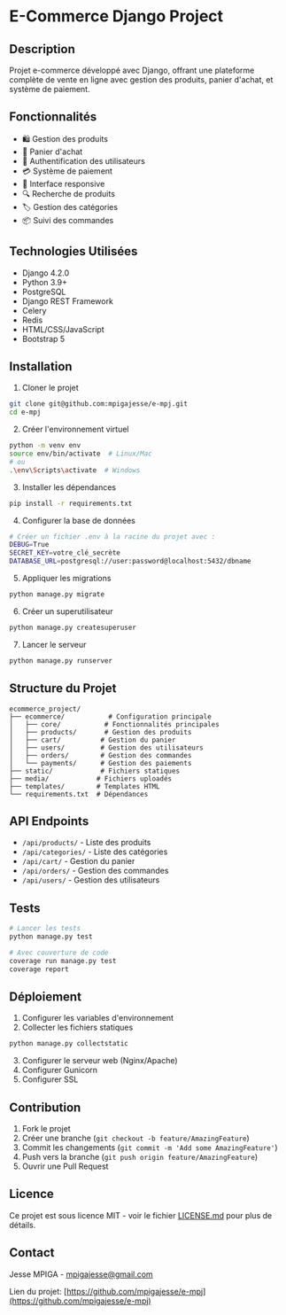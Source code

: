 # E-Commerce Django Project

## Description
Projet e-commerce développé avec Django, offrant une plateforme complète de vente en ligne avec gestion des produits, panier d'achat, et système de paiement.

## Fonctionnalités

- 🛍️ Gestion des produits
- 🛒 Panier d'achat
- 👤 Authentification des utilisateurs
- 💳 Système de paiement
- 📱 Interface responsive
- 🔍 Recherche de produits
- 🏷️ Gestion des catégories
- 📦 Suivi des commandes

## Technologies Utilisées

- Django 4.2.0
- Python 3.9+
- PostgreSQL
- Django REST Framework
- Celery
- Redis
- HTML/CSS/JavaScript
- Bootstrap 5

## Installation

1. Cloner le projet
```bash
git clone git@github.com:mpigajesse/e-mpj.git
cd e-mpj
```

2. Créer l'environnement virtuel
```bash
python -m venv env
source env/bin/activate  # Linux/Mac
# ou
.\env\Scripts\activate  # Windows
```

3. Installer les dépendances
```bash
pip install -r requirements.txt
```

4. Configurer la base de données
```bash
# Créer un fichier .env à la racine du projet avec :
DEBUG=True
SECRET_KEY=votre_clé_secrète
DATABASE_URL=postgresql://user:password@localhost:5432/dbname
```

5. Appliquer les migrations
```bash
python manage.py migrate
```

6. Créer un superutilisateur
```bash
python manage.py createsuperuser
```

7. Lancer le serveur
```bash
python manage.py runserver
```

## Structure du Projet

```
ecommerce_project/
├── ecommerce/           # Configuration principale
│   ├── core/           # Fonctionnalités principales
│   ├── products/       # Gestion des produits
│   ├── cart/          # Gestion du panier
│   ├── users/         # Gestion des utilisateurs
│   ├── orders/        # Gestion des commandes
│   └── payments/      # Gestion des paiements
├── static/            # Fichiers statiques
├── media/            # Fichiers uploadés
├── templates/        # Templates HTML
└── requirements.txt  # Dépendances
```

## API Endpoints

- `/api/products/` - Liste des produits
- `/api/categories/` - Liste des catégories
- `/api/cart/` - Gestion du panier
- `/api/orders/` - Gestion des commandes
- `/api/users/` - Gestion des utilisateurs

## Tests

```bash
# Lancer les tests
python manage.py test

# Avec couverture de code
coverage run manage.py test
coverage report
```

## Déploiement

1. Configurer les variables d'environnement
2. Collecter les fichiers statiques
```bash
python manage.py collectstatic
```
3. Configurer le serveur web (Nginx/Apache)
4. Configurer Gunicorn
5. Configurer SSL

## Contribution

1. Fork le projet
2. Créer une branche (`git checkout -b feature/AmazingFeature`)
3. Commit les changements (`git commit -m 'Add some AmazingFeature'`)
4. Push vers la branche (`git push origin feature/AmazingFeature`)
5. Ouvrir une Pull Request

## Licence

Ce projet est sous licence MIT - voir le fichier [LICENSE.md](LICENSE.md) pour plus de détails.

## Contact

Jesse MPIGA - mpigajesse@gmail.com

Lien du projet: [https://github.com/mpigajesse/e-mpj](https://github.com/mpigajesse/e-mpj) 
